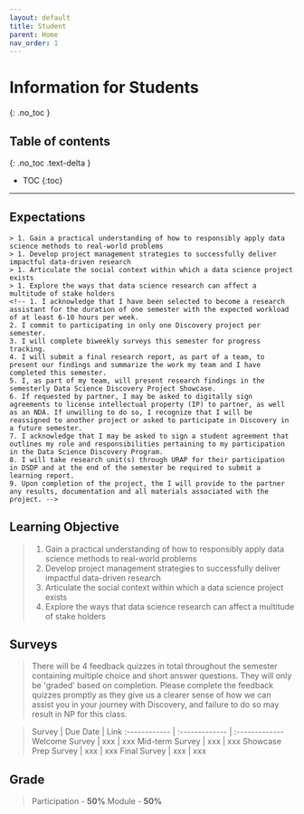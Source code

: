 ```yaml
---
layout: default
title: Student
parent: Home
nav_order: 1
---
```


# **Information for Students**
{: .no_toc }

## Table of contents
{: .no_toc .text-delta }

- TOC
{:toc}

---

## Expectations

    > 1. Gain a practical understanding of how to responsibly apply data science methods to real-world problems
    > 1. Develop project management strategies to successfully deliver impactful data-driven research
    > 1. Articulate the social context within which a data science project exists
    > 1. Explore the ways that data science research can affect a multitude of stake holders  
    <!-- 1. I acknowledge that I have been selected to become a research assistant for the duration of one semester with the expected workload of at least 6-10 hours per week.
    2. I commit to participating in only one Discovery project per semester.
    3. I will complete biweekly surveys this semester for progress tracking.
    4. I will submit a final research report, as part of a team, to present our findings and summarize the work my team and I have completed this semester.
    5. I, as part of my team, will present research findings in the semesterly Data Science Discovery Project Showcase.
    6. If requested by partner, I may be asked to digitally sign agreements to license intellectual property (IP) to partner, as well as an NDA. If unwilling to do so, I recognize that I will be reassigned to another project or asked to participate in Discovery in a future semester.  
    7. I acknowledge that I may be asked to sign a student agreement that outlines my role and responsibilities pertaining to my participation in the Data Science Discovery Program.
    8. I will take research unit(s) through URAP for their participation in DSDP and at the end of the semester be required to submit a learning report.
    9. Upon completion of the project, the I will provide to the partner any results, documentation and all materials associated with the project. -->

## Learning Objective

   > 1. Gain a practical understanding of how to responsibly apply data science methods to real-world problems
   > 1. Develop project management strategies to successfully deliver impactful data-driven research
   > 1. Articulate the social context within which a data science project exists
   > 1. Explore the ways that data science research can affect a multitude of stake holders  

## Surveys
   > There will be 4 feedback quizzes in total throughout the semester containing multiple choice and short answer questions. They will only be 'graded' based on completion. Please complete the feedback quizzes promptly as they give us a clearer sense of how we can assist you in your journey with Discovery, and failure to do so may result in NP for this class.

   > Survey | Due Date | Link
   :------------ | :------------- | :-------------
   Welcome Survey | xxx | xxx
   Mid-term Survey | xxx | xxx
   Showcase Prep Survey | xxx | xxx
   Final Survey | xxx | xxx


## Grade
   > Participation - **50%**
   > Module - **50%**
